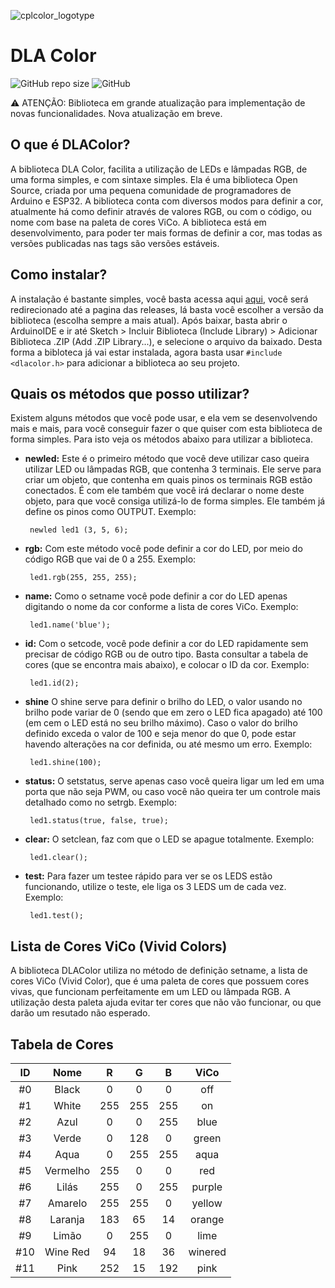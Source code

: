 ![cplcolor_logotype](https://github.com/guilhermelopesdev/dlacolorplus/assets/159596944/d90729fb-2205-4f85-afb1-2ba17a5e52b7)
# DLA Color
 
![GitHub repo size](https://img.shields.io/github/repo-size/guilhermeoliveiralopes/dlacolor?color=ff6464&label=size)
![GitHub](https://img.shields.io/github/license/guilhermeoliveiralopes/dlacolor?color=6ebdff)
 
⚠️ ATENÇÃO: Biblioteca em grande atualização para implementação de novas funcionalidades. Nova atualização em breve.

## O que é DLAColor?

A biblioteca DLA Color, facilita a utilização de LEDs e lâmpadas RGB, de uma forma simples, e com sintaxe simples. Ela é uma biblioteca Open Source, criada por uma pequena comunidade de programadores de Arduino e ESP32. A biblioteca conta com diversos modos para definir a cor, atualmente há como definir através de valores RGB, ou com o código, ou nome com base na paleta de cores ViCo. A biblioteca está em desenvolvimento, para poder ter mais formas de definir a cor, mas todas as versões publicadas nas tags são versões estáveis.
 
## Como instalar?

A instalação é bastante simples, você basta acessa aqui [aqui](https://github.com/guilhermeollopes/dlacolor/releases/), você será redirecionado até a pagina das releases, lá basta você escolher a versão da biblioteca (escolha sempre a mais atual).
Após baixar, basta abrir o ArduinoIDE e ir até Sketch > Incluir Biblioteca (Include Library) > Adicionar Biblioteca .ZIP (Add .ZIP Library...), e selecione o arquivo da baixado. Desta forma a bibloteca já vai estar instalada, agora basta usar `#include <dlacolor.h>` para adicionar a biblioteca ao seu projeto.

## Quais os métodos que posso utilizar?
Existem alguns métodos que você pode usar, e ela vem se desenvolvendo mais e mais, para você conseguir fazer o que quiser com esta biblioteca de forma simples. Para isto veja os métodos abaixo para utilizar a biblioteca.
 
* **newled:** Este é o primeiro método que você deve utilizar caso queira utilizar LED ou lâmpadas RGB, que contenha 3 terminais. Ele serve para criar um objeto, que contenha em quais pinos os terminais RGB estão conectados. É com ele também que você irá declarar o nome deste objeto, para que você consiga utilizá-lo de forma simples. Ele também já define os pinos como OUTPUT. Exemplo:
 
       newled led1 (3, 5, 6);
 
* **rgb:** Com este método você pode definir a cor do LED, por meio do código RGB que vai de 0 a 255. Exemplo:

       led1.rgb(255, 255, 255);
* **name:** Como o setname você pode definir a cor do LED apenas digitando o nome da cor conforme a lista de cores ViCo. Exemplo:

       led1.name('blue');
* **id:** Com o setcode, você pode definir a cor do LED rapidamente sem precisar de código RGB ou de outro tipo. Basta consultar a tabela de cores (que se encontra mais abaixo), e colocar o ID da cor. Exemplo:
 
       led1.id(2);
* **shine** O shine serve para definir o brilho do LED, o valor usando no brilho pode variar de 0 (sendo que em zero o LED fica apagado) até 100 (em cem o LED está no seu brilho máximo). Caso o valor do brilho definido exceda o valor de 100 e seja menor do que 0, pode estar havendo alterações na cor definida, ou até mesmo um erro. Exemplo:
 
       led1.shine(100);
* **status:** O setstatus, serve apenas caso você queira ligar um led em uma porta que não seja PWM, ou caso você não queira ter um controle mais detalhado como no setrgb. Exemplo:
 
       led1.status(true, false, true);
* **clear:** O setclean, faz com que o LED se apague totalmente. Exemplo:
 
       led1.clear();
* **test:** Para fazer um testee rápido para ver se os LEDS estão funcionando, utilize o teste, ele liga os 3 LEDS um de cada vez. Exemplo:
 
       led1.test();
## Lista de Cores ViCo (Vivid Colors)
A biblioteca DLAColor utiliza no método de definição setname, a lista de cores ViCo (Vivid Color), que é uma paleta de cores que possuem cores vivas, que funcionam perfeitamente em um LED ou lâmpada RGB. A utilização desta paleta ajuda evitar ter cores que não vão funcionar, ou que darão um resutado não esperado.
 
## Tabela de Cores
 
ID | Nome | R | G | B | ViCo
:---: | :---: | :---: | :---: | :---: | :---:
#0 | Black | 0 | 0 | 0 | off
#1 | White | 255 | 255 | 255 | on
#2 | Azul | 0 | 0 | 255 | blue
#3 | Verde | 0 | 128 | 0 | green
#4 | Aqua | 0 | 255 | 255 | aqua
#5 | Vermelho | 255 | 0 | 0 | red
#6 | Lilás | 255 | 0 | 255 | purple
#7 | Amarelo | 255 | 255 | 0 | yellow
#8 | Laranja | 183 | 65 | 14 | orange
#9 | Limão | 0 | 255 | 0 | lime
#10 | Wine Red | 94 | 18 | 36 | winered
#11 | Pink | 252 | 15 | 192 |pink
